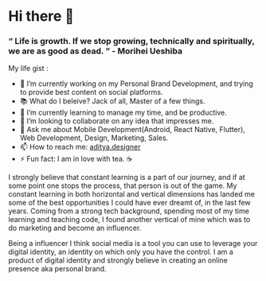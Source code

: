 # Hi there 👋

### “ Life is growth. If we stop growing, technically and spiritually, we are as good as dead. ” - Morihei Ueshiba

My life gist :

- 🔭 I’m currently working on my Personal Brand Development, and trying to provide best content on social platforms.
- 📚 What do I beleive? Jack of all, Master of a few things.
- 🌱 I’m currently learning to manage my time, and be productive.
- 👯 I’m looking to collaborate on any idea that impresses me.
- 💬 Ask me about Mobile Development(Android, React Native, Flutter), Web Development, Design, Marketing, Sales.
- 📫 How to reach me: [aditya.designer](https://www.instagram.com/aditya.designer/)
- ⚡ Fun fact: I am in love with tea. ☕

I strongly believe that constant learning is a part of our journey,
and if at some point one stops the process, that person is out of the
game. My constant learning in both horizontal and vertical dimensions
has landed me some of the best opportunities I could have ever dreamt
of, in the last few years. Coming from a strong tech background,
spending most of my time learning and teaching code, I found another
vertical of mine which was to do marketing and become an influencer.

Being a influencer I think social media is a tool you can use to leverage your digital identity, an identity on which only you have the control. I am a product of
digital identity and strongly believe in creating an online presence aka personal brand.
